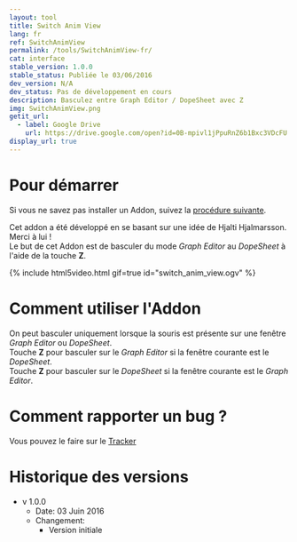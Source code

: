 ```yaml
---
layout: tool
title: Switch Anim View
lang: fr
ref: SwitchAnimView
permalink: /tools/SwitchAnimView-fr/
cat: interface
stable_version: 1.0.0
stable_status: Publiée le 03/06/2016
dev_version: N/A
dev_status: Pas de développement en cours
description: Basculez entre Graph Editor / DopeSheet avec Z
img: SwitchAnimView.png
getit_url:
  - label: Google Drive
    url: https://drive.google.com/open?id=0B-mpivl1jPpuRnZ6b1Bxc3VDcFU
display_url: true
---
```


# Pour démarrer
Si vous ne savez pas installer un Addon, suivez la [procédure suivante][1].  

Cet addon a été développé en se basant sur une idée de Hjalti Hjalmarsson. Merci à lui !  
Le but de cet Addon est de basculer du mode *Graph Editor* au *DopeSheet* à l'aide de la touche **Z**.  

{% include html5video.html gif=true id="switch_anim_view.ogv" %}

# Comment utiliser l'Addon
On peut basculer uniquement lorsque la souris est présente sur une fenêtre *Graph Editor* ou *DopeSheet*.  
Touche **Z** pour basculer sur le *Graph Editor* si la fenêtre courante est le *DopeSheet*.  
Touche **Z** pour basculer sur le *DopeSheet* si la fenêtre courante est le *Graph Editor*.  

# Comment rapporter un bug ?
Vous pouvez le faire sur le [Tracker][2]

# Historique des versions
* v 1.0.0  
  * Date: 03 Juin 2016
  * Changement:
    * Version initiale

[1]: {{site.base_url}}/AddonInstallation-fr/
[2]: https://github.com/julienduroure/SwitchAnimView/issues/
